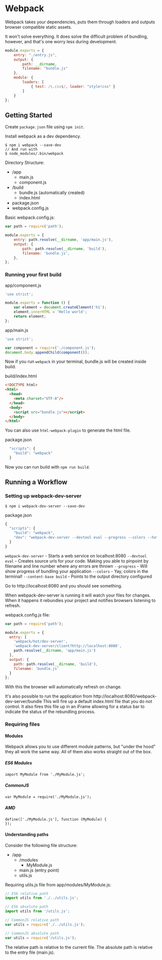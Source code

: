 # Webpack

Webpack takes your dependencies, puts them through loaders and outputs browser
compatible static assets.

It won't solve everything. It does solve the difficult problem of bundling,
however, and that's one worry less during development.

```javascript
module.exports = {
    entry: "./entry.js",
    output: {
        path: __dirname,
        filename: "bundle.js"
    },
    module: {
        loaders: [
            { test: /\.css$/, loader: "style!css" }
        ]
    }
};
```

## Getting Started

Create `package.json` file using `npm init`.

Install webpack as a dev dependency.

```
$ npm i webpack --save-dev
// And run with
$ node_modules/.bin/webpack
```

Directory Structure:

* /app
  * main.js
  * component.js
* /build
  * bundle.js (automatically created)
  * index.html
* package.json
* webpack.config.js

Basic webpack.config.js:

```javascript
var path = require('path');

module.exports = {
    entry: path.resolve(__dirname, 'app/main.js'),
    output: {
        path: path.resolve(__dirname, 'build'),
        filename: 'bundle.js',
    },
};
```

### Running your first build

app/component.js

```javascript
'use strict';

module.exports = function () {
    var element = document.createElement('h1');
    element.innerHTML = 'Hello world';
    return element;
};
```

app/main.js

```javascript
'use strict';

var component = require('./component.js');
document.body.appendChild(component());
```

Now if you run `webpack` in your terminal, bundle.js will be created inside build.

build/index.html

```html
<!DOCTYPE html>
<html>
  <head>
    <meta charset="UTF-8"/>
  </head>
  <body>
    <script src="bundle.js"></script>
  </body>
</html>
```

You can also use `html-webpack-plugin` to generate the html file.

package.json

```javascript
  "scripts": {
    "build": "webpack"
  }
```

Now you can run build with `npm run build`.

## Running a Workflow

### Setting up webpack-dev-server

```
$ npm i webpack-dev-server --save-dev
```

package.json

```javascript
{
  "scripts": {
    "build": "webpack",
    "dev": "webpack-dev-server --devtool eval --progress --colors --hot --content-base build"
  }
}
```

`webpack-dev-server` - Starts a web service on localhost:8080
`--devtool eval` - Creates source urls for your code. Making you able to pinpoint by filename and line number where any errors are thrown
`--progress` - Will show progress of bundling your application
`--colors` - Yay, colors in the terminal!
`--content-base build` - Points to the output directory configured

Go to http://localhost:8080 and you should see something.

When webpack-dev-server is running it will watch your files for changes. When it
happens it rebundles your project and notifies browsers listening to refresh.

webpack.config.js file:

```javascript
var path = require('path');

module.exports = {
  entry: [
    'webpack/hot/dev-server',
    'webpack-dev-server/client?http://localhost:8080',
    path.resolve(__dirname, 'app/main.js')
  ],
  output: {
    path: path.resolve(__dirname, 'build'),
    filename: 'bundle.js'
  }
};
```

With this the browser will automatically refresh on change.

It's also possible to run the application from http://localhost:8080/webpack-dev-server/bundle
This will fire up a default index.html file that you do not control. It also
fires this file up in an iFrame allowing for a status bar to indicate the status
of the rebundling process.

### Requiring files

#### Modules

Webpack allows you to use different module patterns, but "under the hood" they
all work the same way. All of them also works straight out of the box.

##### ES6 Modules

```
import MyModule from './MyModule.js';
```

##### CommonJS

```
var MyModule = require('./MyModule.js');
```

##### AMD

```
define(['./MyModule.js'], function (MyModule) {
});
```

#### Understanding paths

Consider the following file structure:

* /app
  * /modules
    * MyModule.js
  * main.js (entry point)
  * utils.js

Requiring utils.js file from app/modules/MyModule.js:

```javascript
// ES6 relative path
import utils from './../utils.js';

// ES6 absolute path
import utils from '/utils.js';

// CommonJS relative path
var utils = require('./../utils.js');

// CommonJS absolute path
var utils = require('/utils.js');
```

The relative path is relative to the current file. The absolute path is relative
to the entry file (main.js).
